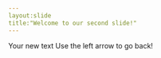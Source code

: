 ```yaml
---
layout:slide
title:"Welcome to our second slide!"
---
```

Your new text
Use the left arrow to go back!
